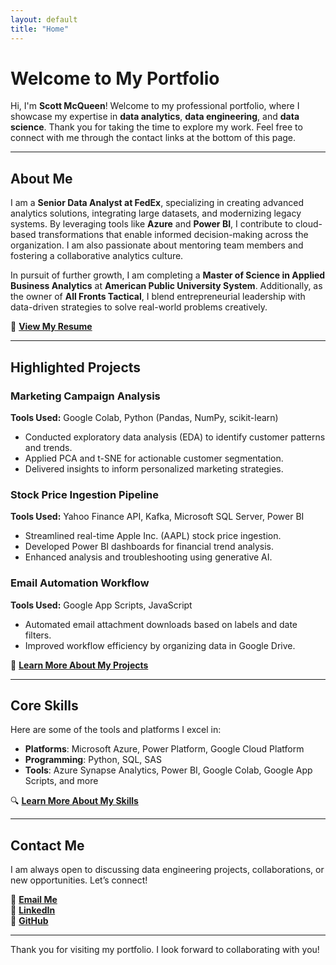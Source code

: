 ```yaml
---
layout: default
title: "Home"
---
```


# **Welcome to My Portfolio**

Hi, I'm **Scott McQueen**! Welcome to my professional portfolio, where I showcase my expertise in **data analytics**, **data engineering**, and **data science**. Thank you for taking the time to explore my work. Feel free to connect with me through the contact links at the bottom of this page.

---

## **About Me**

I am a **Senior Data Analyst at FedEx**, specializing in creating advanced analytics solutions, integrating large datasets, and modernizing legacy systems. By leveraging tools like **Azure** and **Power BI**, I contribute to cloud-based transformations that enable informed decision-making across the organization. I am also passionate about mentoring team members and fostering a collaborative analytics culture.

In pursuit of further growth, I am completing a **Master of Science in Applied Business Analytics** at **American Public University System**. Additionally, as the owner of **All Fronts Tactical**, I blend entrepreneurial leadership with data-driven strategies to solve real-world problems creatively.

📄 [**View My Resume**](https://smcqueen2023.github.io/skills-github-pages/resume/)

---

<section id="projects" class="highlighted-projects">
  <h2><strong>Highlighted Projects</strong></h2>
  <div class="project-cards">
    <!-- Project 1 -->
    <div class="card">
      <h3><strong>Marketing Campaign Analysis</strong></h3>
      <p><strong>Tools Used:</strong> Google Colab, Python (Pandas, NumPy, scikit-learn)</p>
      <ul>
        <li>Conducted exploratory data analysis (EDA) to identify customer patterns and trends.</li>
        <li>Applied PCA and t-SNE for actionable customer segmentation.</li>
        <li>Delivered insights to inform personalized marketing strategies.</li>
      </ul>
    </div>
    <!-- Project 2 -->
    <div class="card">
      <h3><strong>Stock Price Ingestion Pipeline</strong></h3>
      <p><strong>Tools Used:</strong> Yahoo Finance API, Kafka, Microsoft SQL Server, Power BI</p>
      <ul>
        <li>Streamlined real-time Apple Inc. (AAPL) stock price ingestion.</li>
        <li>Developed Power BI dashboards for financial trend analysis.</li>
        <li>Enhanced analysis and troubleshooting using generative AI.</li>
      </ul>
    </div>
    <!-- Project 3 -->
    <div class="card">
      <h3><strong>Email Automation Workflow</strong></h3>
      <p><strong>Tools Used:</strong> Google App Scripts, JavaScript</p>
      <ul>
        <li>Automated email attachment downloads based on labels and date filters.</li>
        <li>Improved workflow efficiency by organizing data in Google Drive.</li>
      </ul>
    </div>
  </div>
</section>

🔬 [**Learn More About My Projects**](https://smcqueen2023.github.io/skills-github-pages/projects.html)

---

## **Core Skills**

Here are some of the tools and platforms I excel in:

- **Platforms**: Microsoft Azure, Power Platform, Google Cloud Platform  
- **Programming**: Python, SQL, SAS  
- **Tools**: Azure Synapse Analytics, Power BI, Google Colab, Google App Scripts, and more  

🔍 [**Learn More About My Skills**](https://smcqueen2023.github.io/skills-github-pages/skill.html)

---

## **Contact Me**

I am always open to discussing data engineering projects, collaborations, or new opportunities. Let’s connect!  

📧 [**Email Me**](mailto:scottmcqueen2023@gmail.com)  
🔗 [**LinkedIn**](https://www.linkedin.com/in/smmcqueen/)  
🐙 [**GitHub**](https://github.com/SMcQueen2023/)  

---

Thank you for visiting my portfolio. I look forward to collaborating with you!
